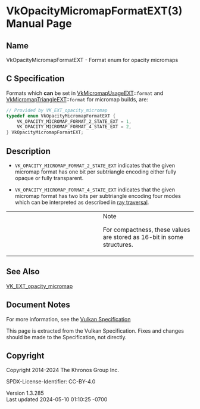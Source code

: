 # VkOpacityMicromapFormatEXT(3) Manual Page

## Name

VkOpacityMicromapFormatEXT - Format enum for opacity micromaps



## <a href="#_c_specification" class="anchor"></a>C Specification

Formats which **can** be set in
[VkMicromapUsageEXT](https://registry.khronos.org/vulkan/specs/1.3-extensions/man/html/VkMicromapUsageEXT.html)::`format` and
[VkMicromapTriangleEXT](https://registry.khronos.org/vulkan/specs/1.3-extensions/man/html/VkMicromapTriangleEXT.html)::`format` for
micromap builds, are:

``` c
// Provided by VK_EXT_opacity_micromap
typedef enum VkOpacityMicromapFormatEXT {
    VK_OPACITY_MICROMAP_FORMAT_2_STATE_EXT = 1,
    VK_OPACITY_MICROMAP_FORMAT_4_STATE_EXT = 2,
} VkOpacityMicromapFormatEXT;
```

## <a href="#_description" class="anchor"></a>Description

- `VK_OPACITY_MICROMAP_FORMAT_2_STATE_EXT` indicates that the given
  micromap format has one bit per subtriangle encoding either fully
  opaque or fully transparent.

- `VK_OPACITY_MICROMAP_FORMAT_4_STATE_EXT` indicates that the given
  micromap format has two bits per subtriangle encoding four modes which
  can be interpreted as described in <a
  href="https://registry.khronos.org/vulkan/specs/1.3-extensions/html/vkspec.html#ray-opacity-micromap"
  target="_blank" rel="noopener">ray traversal</a>.

<table>
<colgroup>
<col style="width: 50%" />
<col style="width: 50%" />
</colgroup>
<tbody>
<tr class="odd">
<td class="icon"><em></em></td>
<td class="content">Note
<p>For compactness, these values are stored as 16-bit in some
structures.</p></td>
</tr>
</tbody>
</table>

## <a href="#_see_also" class="anchor"></a>See Also

[VK_EXT_opacity_micromap](https://registry.khronos.org/vulkan/specs/1.3-extensions/man/html/VK_EXT_opacity_micromap.html)

## <a href="#_document_notes" class="anchor"></a>Document Notes

For more information, see the <a
href="https://registry.khronos.org/vulkan/specs/1.3-extensions/html/vkspec.html#VkOpacityMicromapFormatEXT"
target="_blank" rel="noopener">Vulkan Specification</a>

This page is extracted from the Vulkan Specification. Fixes and changes
should be made to the Specification, not directly.

## <a href="#_copyright" class="anchor"></a>Copyright

Copyright 2014-2024 The Khronos Group Inc.

SPDX-License-Identifier: CC-BY-4.0

Version 1.3.285  
Last updated 2024-05-10 01:10:25 -0700
